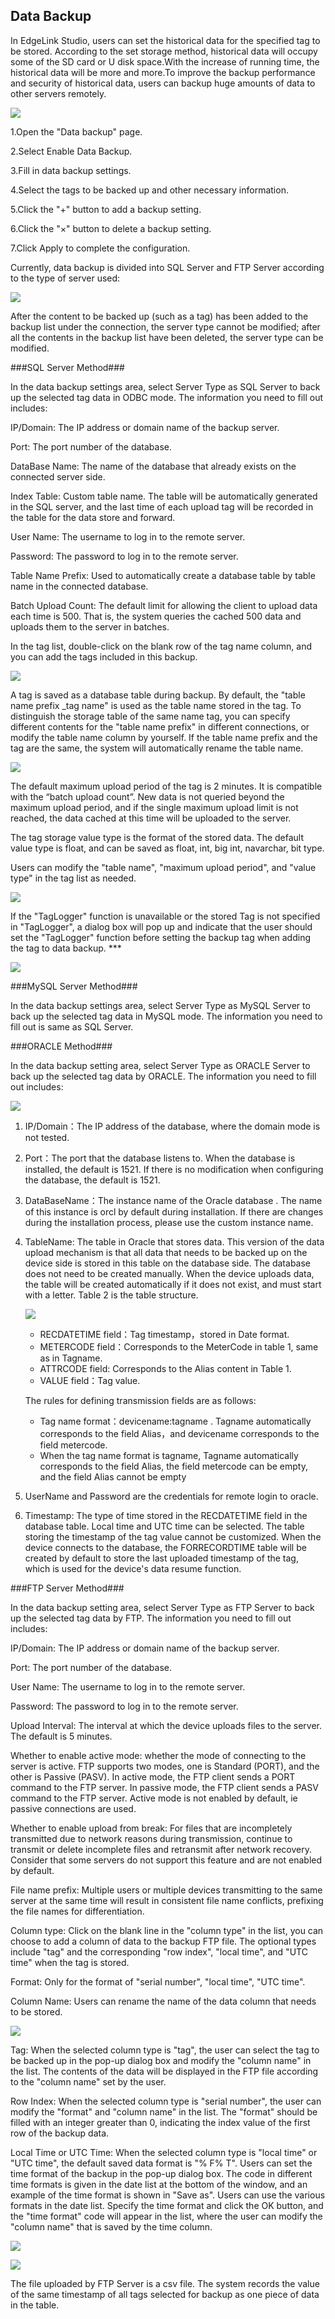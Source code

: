 ## Data Backup ##

In EdgeLink Studio, users can set the historical data for the specified tag to be stored. According to the set storage method, historical data will occupy some of the SD card or U disk space.With the increase of running time, the historical data will be more and more.To improve the backup performance and security of historical data, users can backup huge amounts of data to other servers remotely.

![](remotebackup_page.png)

1.Open the "Data backup" page.

2.Select Enable Data Backup.

3.Fill in data backup settings.

4.Select the tags to be backed up and other necessary information.

5.Click the "+" button to add a backup setting.

6.Click the "×" button to delete a backup setting.

7.Click Apply to complete the configuration.

Currently, data backup is divided into SQL Server and FTP Server according to the type of server used:

![](remotebackup_type.png)

After the content to be backed up (such as a tag) has been added to the backup list under the connection, the server type cannot be modified; after all the contents in the backup list have been deleted, the server type can be modified.

###SQL Server Method###

In the data backup settings area, select Server Type as SQL Server to back up the selected tag data in ODBC mode. The information you need to fill out includes:

IP/Domain: The IP address or domain name of the backup server.

Port: The port number of the database.

DataBase Name: The name of the database that already exists on the connected server side.

Index Table: Custom table name. The table will be automatically generated in the SQL server, and the last time of each upload tag will be recorded in the table for the data store and forward.

User Name: The username to log in to the remote server.

Password: The password to log in to the remote server.

Table Name Prefix: Used to automatically create a database table by table name in the connected database.

Batch Upload Count: The default limit for allowing the client to upload data each time is 500. That is, the system queries the cached 500 data and uploads them to the server in batches.

In the tag list, double-click on the blank row of the tag name column, and you can add the tags included in this backup.

![](remotebackup_selecttag.png)

A tag is saved as a database table during backup. By default, the "table name prefix _tag name" is used as the table name stored in the tag. To distinguish the storage table of the same name tag, you can specify different contents for the "table name prefix" in different connections, or modify the table name column by yourself. If the table name prefix and the tag are the same, the system will automatically rename the table name.

![](remotebackup_sqltable.png)

The default maximum upload period of the tag is 2 minutes. It is compatible with the “batch upload count”. New data is not queried beyond the maximum upload period, and if the single maximum upload limit is not reached, the data cached at this time will be uploaded to the server.

The tag storage value type is the format of the stored data. The default value type is float, and can be saved as float, int, big int, navarchar, bit type.

Users can modify the "table name", "maximum upload period", and "value type" in the tag list as needed.

![](remotebackup_sqltable1.png)

If the "TagLogger" function is unavailable or the stored Tag is not specified in "TagLogger", a dialog box will pop up  and indicate that the user should set the "TagLogger" function before setting the backup tag when adding the tag to data backup. ***

![](remotebackup_selecttag_warning.png)

###MySQL Server Method###

In the data backup settings area, select Server Type as MySQL Server to back up the selected tag data in MySQL mode. The information you need to fill out is same as SQL Server.


###ORACLE Method###

In the data backup setting area, select Server Type as ORACLE Server to back up the selected tag data by ORACLE. The information you need to fill out includes:

![](remotebackup_oracle.png)

1.	IP/Domain：The IP address of the database, where the domain mode is not tested.
1.	Port：The port that the database listens to. When the database is installed, the default is 1521. If there is no modification when configuring the database, the default is 1521.
1.	DataBaseName：The instance name of the Oracle database . The name of this instance is orcl by default during installation. If there are changes during the installation process, please use the custom instance name.
1.	TableName: The table in Oracle that stores data. This version of the data upload mechanism is that all data that needs to be backed up on the device side is stored in this table on the database side. The database does not need to be created manually. When the device uploads data, the table will be created automatically if it does not exist, and must start with a letter. Table 2 is the table structure.
 
    ![](remotebackup_oracle_table.png)

    - RECDATETIME field：Tag timestamp，stored in Date format.
    - METERCODE field：Corresponds to the MeterCode in table 1, same as in Tagname.
    - ATTRCODE field: Corresponds to the Alias content in Table 1.
    - VALUE field：Tag value.

    The rules for defining transmission fields are as follows:

    - Tag name format：devicename:tagname . Tagname automatically corresponds to the field Alias，and devicename corresponds to the field metercode.
    - When the tag name format is tagname, Tagname automatically corresponds to the field Alias, the field metercode can be empty, and the field Alias cannot be empty

1.	UserName and Password are the credentials for remote login to oracle.
1.	Timestamp: The type of time stored in the RECDATETIME field in the database table. Local time and UTC time can be selected.
The table storing the timestamp of the tag value cannot be customized. When the device connects to the database, the FORRECORDTIME table will be created by default to store the last uploaded timestamp of the tag, which is used for the device's data resume function.


###FTP Server Method###

In the data backup setting area, select Server Type as FTP Server to back up the selected tag data by FTP. The information you need to fill out includes:

IP/Domain: The IP address or domain name of the backup server.

Port: The port number of the database.

User Name: The username to log in to the remote server.

Password: The password to log in to the remote server.

Upload Interval: The interval at which the device uploads files to the server. The default is 5 minutes.

Whether to enable active mode: whether the mode of connecting to the server is active. FTP supports two modes, one is Standard (PORT), and the other is Passive (PASV). In active mode, the FTP client sends a PORT command to the FTP server. In passive mode, the FTP client sends a PASV command to the FTP server. Active mode is not enabled by default, ie passive connections are used.

Whether to enable upload from break: For files that are incompletely transmitted due to network reasons during transmission, continue to transmit or delete incomplete files and retransmit after network recovery. Consider that some servers do not support this feature and are not enabled by default.

File name prefix: Multiple users or multiple devices transmitting to the same server at the same time will result in consistent file name conflicts, prefixing the file names for differentiation.

Column type: Click on the blank line in the "column type" in the list, you can choose to add a column of data to the backup FTP file. The optional types include "tag" and the corresponding "row index", "local time", and "UTC time" when the tag is stored.

Format: Only for the format of "serial number", "local time", "UTC time".

Column Name: Users can rename the name of the data column that needs to be stored.


![](remotebackup_columntype.png)


Tag: When the selected column type is "tag", the user can select the tag to be backed up in the pop-up dialog box and modify the "column name" in the list. The contents of the data will be displayed in the FTP file according to the "column name" set by the user.

Row Index: When the selected column type is "serial number", the user can modify the "format" and "column name" in the list. The "format" should be filled with an integer greater than 0, indicating the index value of the first row of the backup data.

Local Time or UTC Time: When the selected column type is "local time" or "UTC time", the default saved data format is "% F% T". Users can set the time format of the backup in the pop-up dialog box. The code in different time formats is given in the date list at the bottom of the window, and an example of the time format is shown in "Save as". Users can use the various formats in the date list. Specify the time format and click the OK button, and the "time format" code will appear in the list, where the user can modify the "column name" that is saved by the time column.


![](remotebackup_time.png)

![](remotebackup_ftptable.png)

The file uploaded by FTP Server is a csv file. The system records the value of the same timestamp of all tags selected for backup as one piece of data in the table.
